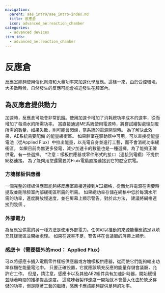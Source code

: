 ```yaml
---
navigation:
  parent: aae_intro/aae_intro-index.md
  title: 反應倉
  icon: advanced_ae:reaction_chamber
categories:
  - advanced devices
item_ids:
  - advanced_ae:reaction_chamber
---
```


# 反應倉

<BlockImage id="advanced_ae:reaction_chamber" scale="4"></BlockImage>

反應室能夠使用催化劑液和大量功率來加速化學反應。這樣一來，由於受控環境，大多數時候，自然發生的反應可能會被迫發生在腔室內。

## 為反應倉提供動力

加速時，反應倉可能會非常飢餓。使用加速卡增加了消耗總功率成本的速率，從而增加了每滴水的所需功率。
當直接通過ME系統使用電源時，將嘗試繪製處理刻度所需的數量，如果失敗，則可能會閃爍，當系統的電源開關時。
為了解決此效果，AE系統需要配備<ItemLink id="ae2:dense_energy_cell" /> 的能量緩衝區。
如果腔室在驅動器中可用，可以直接從能量電池（從Applied Flux）中拉出能量，以充電自身並進行工藝，而不會消耗功率緩衝區。
如果目前尚無更多發電，減少加速卡的數量也是一種選擇。為了能夠正確供電，有一些選擇。
*注意：樣板供應器或零件形式的接口（連接到電纜）不提供網格連接。
為了能夠用您還需要將Fluix電纜直接連接到它的腔室供電。

### 方塊樣板供應器

一個完整的樣板供應器能夠將反應室直接連接到AE2網格，從而允許電源在需要時提取並刪除腔室內部緩衝區所需的所需。
如果總功率存儲在網格中低於每滴水所需的功率，進度將放慢速度，並在屏幕上顯示警告。對於此方法，
建議將網格連接到幾個<ItemLink id="ae2:dense_energy_cell" /> 。

### 外部電力

為反應室供電的另一種方法是使用外部電力。任何可以推動的來源能量應該足以填充其緩衝區並開始處理。
如果在速率不足，警告將在會議廳的屏幕上顯示。

### 感應卡（需要額外的mod： Applied Flux)

可以將感應卡插入電纜零件樣板供應器或方塊樣板供應器，從而使它們能夠輸出功率存儲在能量電池中。
只要正確設置，它就應該填充反應的能量存儲會議廳，允許它工作。
但是，請注意，感應卡以及其他AE2組件具有加速計時器，開始緩慢並隨著時間的推移提高速度。
這意味著製作速度一開始就不會最大化由於缺乏存儲的功率，但是隨著工藝的繼續，感應卡應該能夠提供足夠的功率。